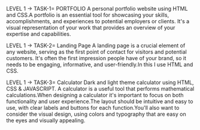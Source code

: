 LEVEL 1 -> TASK-1= PORTFOLIO 
A personal portfolio website using HTML and CSS.A portfolio is an essential tool for showcasing your skills, accomplishments, and experiences to potential employers or clients. It's a visual representation of your work that provides an overview of your expertise and capabilities.

LEVEL 1 -> TASK-2= Landing Page
A landing page is a crucial element of any website, serving as the first point of contact for visitors and potential customers. It's often the first impression people have of your brand, so it needs to be engaging, informative, and user-friendly.In this I use HTML and CSS.

LEVEL 1 -> TASK-3= Calculator
Dark and light theme calculator using HTML, CSS & JAVASCRIPT. A calculator is a useful tool that performs mathematical calculations.When designing a calculator it's important to focus on both functionality and user experience.The layout should be intuitive and easy to use, with clear labels and buttons for each function.You'll also want to consider the visual design, using colors and typography that are easy on the eyes and visually appealing.
